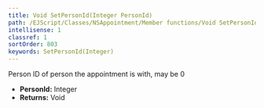 ```yaml
---
title: Void SetPersonId(Integer PersonId)
path: /EJScript/Classes/NSAppointment/Member functions/Void SetPersonId(Integer p_0)
intellisense: 1
classref: 1
sortOrder: 803
keywords: SetPersonId(Integer)
---
```



Person ID of person the appointment is with, may be 0



* **PersonId:** Integer
* **Returns:** Void


